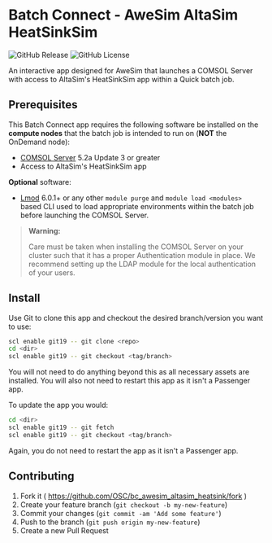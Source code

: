# Batch Connect - AweSim AltaSim HeatSinkSim

![GitHub Release](https://img.shields.io/github/release/osc/bc_awesim_altasim_heatsink.svg)
![GitHub License](https://img.shields.io/github/license/osc/bc_awesim_altasim_heatsink.svg)

An interactive app designed for AweSim that launches a COMSOL Server
with access to AltaSim's HeatSinkSim app within a Quick batch job.

## Prerequisites

This Batch Connect app requires the following software be installed on the
**compute nodes** that the batch job is intended to run on (**NOT** the
OnDemand node):

- [COMSOL Server](https://www.comsol.com/comsol-server) 5.2a Update 3 or
  greater
- Access to AltaSim's HeatSinkSim app

**Optional** software:

- [Lmod](https://www.tacc.utexas.edu/research-development/tacc-projects/lmod)
  6.0.1+ or any other `module purge` and `module load <modules>` based CLI used
  to load appropriate environments within the batch job before launching the
  COMSOL Server.

> **Warning:**
>
> Care must be taken when installing the COMSOL Server on your cluster such
> that it has a proper Authentication module in place. We recommend setting up
> the LDAP module for the local authentication of your users.

## Install

Use Git to clone this app and checkout the desired branch/version you want to
use:

```sh
scl enable git19 -- git clone <repo>
cd <dir>
scl enable git19 -- git checkout <tag/branch>
```

You will not need to do anything beyond this as all necessary assets are
installed. You will also not need to restart this app as it isn't a Passenger
app.

To update the app you would:

```sh
cd <dir>
scl enable git19 -- git fetch
scl enable git19 -- git checkout <tag/branch>
```

Again, you do not need to restart the app as it isn't a Passenger app.

## Contributing

1. Fork it ( https://github.com/OSC/bc_awesim_altasim_heatsink/fork )
2. Create your feature branch (`git checkout -b my-new-feature`)
3. Commit your changes (`git commit -am 'Add some feature'`)
4. Push to the branch (`git push origin my-new-feature`)
5. Create a new Pull Request

